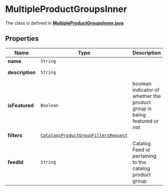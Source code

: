 

# MultipleProductGroupsInner

The class is defined in **[MultipleProductGroupsInner.java](../../src/main/java/org/openapitools/model/MultipleProductGroupsInner.java)**

## Properties

Name | Type | Description | Notes
------------ | ------------- | ------------- | -------------
**name** | `String` |  | 
**description** | `String` |  |  [optional property]
**isFeatured** | `Boolean` | boolean indicator of whether the product group is being featured or not |  [optional property]
**filters** | [`CatalogsProductGroupFiltersRequest`](CatalogsProductGroupFiltersRequest.md) |  | 
**feedId** | `String` | Catalog Feed id pertaining to the catalog product group. | 







